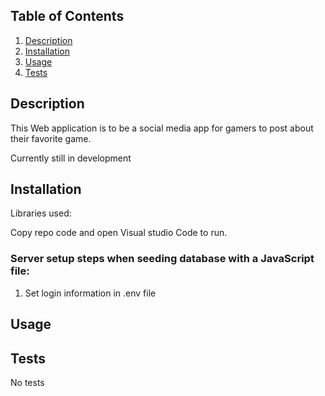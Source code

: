 ## Table of Contents
1. [Description](#description)
2. [Installation](#installation)
3. [Usage](#usage)
5. [Tests](#tests)

## Description
This Web application is to be a social media app for gamers to post about their favorite game. 
<br>

Currently still in development

## Installation
Libraries used:  

Copy repo code and open Visual studio Code to run.
  
### Server setup steps when seeding database with a JavaScript file:

1. Set login information in .env file

## Usage

## Tests
No tests
